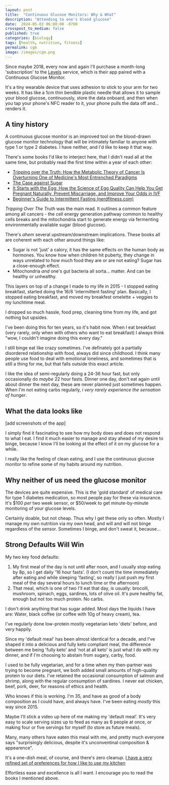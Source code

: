 ```yaml
---
layout: post
title:  "Continuous Glucose Monitors: Why & What"
description: "Attending to one's blood glucose"
date:  2024-05-03 06:00:00 -0700
crosspost_to_medium: false
published: true
categories: [biology]
tags: [health, nutrition, fitness]
permalink: cgm
image: /images/cgm.png
---
```


Since maybe 2018, every now and again I'll purchase a month-long 'subscription' to the [Levels](https://www.levelshealth.com/) service, which is their app paired with a Continuous Glucose Monitor.

It's a tiny wearable device that uses adhesion to stick to your arm for two weeks. It has like a 1cm thin bendble plastic needle that allows it to sample your blood glucose, continuously, store the data onboard, and then when you tap your phone's NFC reader to it, your phone pulls the data off and... renders it. 

## A tiny history 

A continuous glucose monitor is an improved tool on the blood-drawn glucose monitor technology that will be intimately familiar to anyone with type 1 or type 2 diabetes. I have neither, and I'd like to keep it that way.

There's some books I'd like to interject here, that I didn't read all at the same time, but probably read the first time within a year of each other:

- [Tripping over the Truth: How the Metabolic Theory of Cancer Is Overturning One of Medicine's Most Entrenched Paradigms](https://www.amazon.com/Tripping-over-Truth-Overturning-Entrenched/dp/160358935X)
- [The Case against Sugar](https://www.amazon.com/Case-Against-Sugar-GARY-TAUBES/dp/184627639X/)
- [It Starts with the Egg: How the Science of Egg Quality Can Help You Get Pregnant Naturally, Prevent Miscarriage, and Improve Your Odds in IVF](https://www.amazon.com/Starts-Egg-Pregnant-Naturally-Miscarriage/dp/0999676180)
- [Beginner's Guide to Intermittent Fasting (nerdfitness.com)](https://www.nerdfitness.com/blog/a-beginners-guide-to-intermittent-fasting/)

_Tripping Over The Truth_ was the main read. It outlines a common feature among all cancers - the cell energy generation pathway common to healthy cells breaks and the mitochondria start to generate energy via fermenting environmentally available sugar (blood glucose).

There's *ahem* several upstream/downstream implications. These books all are coherent with each other around things like:

- Sugar is not 'just' a calory, it has the same effects on the human body as hormones. You know how when children hit puberty, they change in ways unrelated to how much food they are or are not eating? Sugar has a close-enough effect. 
- Mitochondria _and_ one's gut bacteria all sorta... matter. And can be healthy or unhealthy. 

This layers on top of a change I made to my life in 2015 - I stopped eating breakfast, started doing the 16/8 'intermittent fasting' plan. Basically, I stopped eating breakfast, and moved my breakfest omelette + veggies to my lunchtime meal. 

I dropped so much hassle, food prep, cleaning time from my life, and got nothing but upsides. 

I've been doing this for ten years, so it's habit now. When I eat breakfast (very rarely, only when with others who want to eat breakfast) I always think "wow, I couldn't imagine doing this every day."

I still binge eat like crazy sometimes. I've definately got a partially disordered relationship with food, always did since childhood. I think many people use food to deal with emotional loneliness, and sometimes that is still a thing for me, but that falls outside this exact article. 

I like the idea of semi-regularly doing a 24-36 hour fast, but only occasionally do _maybe_ 22 hour fasts. Dinner one day, don't eat again until about dinner the next day, these are never planned just sometimes happen. When I'm not eating carbs regularly, _i very rarely experience the sensation of hunger_. 

## What the data looks like

[add screenshots of the app]

I simply find it fascinating to see how my body does and does not respond to what I eat. I find it much easier to manage and stay ahead of my desire to binge, because I know I'll be looking at the effect of it on my glucose for a while. 

I really like the feeling of clean eating, and I use the continuous glucose monitor to refine some of my habits around my nutrition.

## Why neither of us need the glucose monitor

The devices are quite expensive. This is the 'gold standard' of medical care for type 1 diabetes medication, so most people pay for these via insurance. It's $100 _per_ two week sensor, or $50/week to get minute-by-minute monitoring of your glucose levels. 

Certainly doable, but not cheap. Thus why I get these only so often. Mostly I manage my own nutrition via my own head, and will and will not binge regardless of the sensor. Sometimes I binge, and don't sweat it, because...

## Strong Defaults Will Win

My two key food defaults:

1. My first meal of the day is not until after noon, and I usually stop eating by 8p, so I get daily '16 hour fasts'. (I don't count the time immediately after eating and while sleeping 'fasting', so really I just push my first meal of the day several hours to lunch time or the afternoon)
2. That meal, which is one of two I'll eat that day, is usually: brocolli, mushroom, spinach, eggs, sardines, lots of olive oil. It's pure healthy fat, enough but not too much protein. No carbs. 

I don't drink anything that has sugar added. Most days the liquids I have are: Water, black coffee (or coffee with 10g of heavy cream), tea. 

I've regularly done low-protein mostly vegetarian keto 'diets' before, and very happily. 

Since my 'default meal' has been almost identical for a decade, and I've shaped it into a delicious and fully keto compliant meal, the difference between me being 'fully keto' and 'not at all keto' is just what I do with my dinner, and if I'm choosing to abstain from sugary, carby, food.

I used to be fully vegetarian, and for a time when my then-partner was trying to become pregnant, we both added small amounts of high-quality protein to our diets. I've retained the occasional consumption of salmon and shrimp, along with the regular consumption of sardines. I never eat chicken, beef, pork, deer, for reasons of ethics and health. 

Who knows if this is working. I'm 35, and have as good of a body composition as I could have, and always have. I've been eating _mostly_ this way since 2015.

Maybe I'll stick a video up here of me making my 'default meal'. It's very easy to scale serving sizes up to feed as many as 6 people at once, or making four or five servings for myself (to store as future meals).

Many, many others have eaten this meal with me, and pretty much everyone says "surprisingly delicious, despite it's unconventinal composition & appearence". 

It's a one-dish meal, of course, and there's zero cleanup. [I have a very refined set of preferences for how I like to use my kitchen](https://josh.works/what-ive-learned-from-cooking-in-36-kitchens-in-the-last-year) 

Effortless ease and excellence is all I want. I encourage you to read the books I mentioned above.